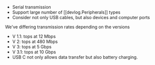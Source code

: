 
- Serial transmission
- Support large number of [[devlog.Peripherals]] types
- Consider not only USB cables, but also devices and computer ports

We've differing transmission rates depending on the versions

- V 1.1: tops at 12 Mbps
- V 2: tops at 480 Mbps
- V 3: tops at 5 Gbps
- V 3.1: tops at 10 Gbps
- USB C not only allows data transfer but also battery charging.
